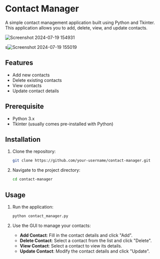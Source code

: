 # Contact Manager

A simple contact management application built using Python and Tkinter. This application allows you to add, delete, view, and update contacts.

![Screenshot 2024-07-19 154931](https://github.com/user-attachments/assets/64e05e03-512d-44c4-b04c-ad7cbe517f8a)

s![Screenshot 2024-07-19 155019](https://github.com/user-attachments/assets/63b6d500-5327-44be-8dc0-929fb386829b)


## Features

- Add new contacts
- Delete existing contacts
- View contacts
- Update contact details


## Prerequisite

- Python 3.x
- Tkinter (usually comes pre-installed with Python)

## Installation

1. Clone the repository:
    ```sh
    git clone https://github.com/your-username/contact-manager.git
    ```
2. Navigate to the project directory:
    ```sh
    cd contact-manager
    ```

## Usage

1. Run the application:
    ```sh
    python contact_manager.py
    ```

2. Use the GUI to manage your contacts:
   - **Add Contact**: Fill in the contact details and click "Add".
   - **Delete Contact**: Select a contact from the list and click "Delete".
   - **View Contact**: Select a contact to view its details.
   - **Update Contact**: Modify the contact details and click "Update".
